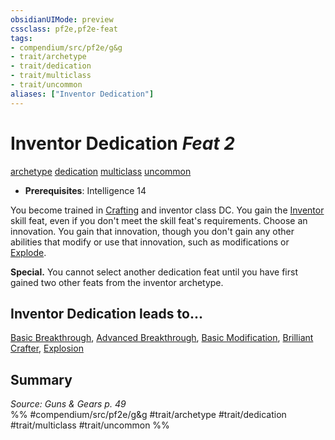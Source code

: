 ```yaml
---
obsidianUIMode: preview
cssclass: pf2e,pf2e-feat
tags:
- compendium/src/pf2e/g&g
- trait/archetype
- trait/dedication
- trait/multiclass
- trait/uncommon
aliases: ["Inventor Dedication"]
---
```

# Inventor Dedication  *Feat 2*  
[archetype](../../rules/traits/archetype.md)  [dedication](../../rules/traits/dedication.md)  [multiclass](../../rules/traits/multiclass.md)  [uncommon](../../rules/traits/uncommon.md)  

- **Prerequisites**: Intelligence 14

You become trained in [Crafting](../skills.md#Crafting) and inventor class DC. You gain the [Inventor](inventor.md) skill feat, even if you don't meet the skill feat's requirements. Choose an innovation. You gain that innovation, though you don't gain any other abilities that modify or use that innovation, such as modifications or [Explode](../../rules/actions/explode-g-g.md).

**Special.** You cannot select another dedication feat until you have first gained two other feats from the inventor archetype.

## Inventor Dedication leads to...

[Basic Breakthrough](basic-breakthrough-g-g.md), [Advanced Breakthrough](advanced-breakthrough-g-g.md), [Basic Modification](basic-modification-g-g.md), [Brilliant Crafter](brilliant-crafter-g-g.md), [Explosion](explosion-g-g.md)

## Summary

*Source: Guns & Gears p. 49*  
%% #compendium/src/pf2e/g&g #trait/archetype #trait/dedication #trait/multiclass #trait/uncommon %%